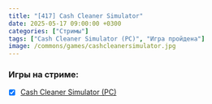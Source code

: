 ```yaml
---
title: "[417] Cash Cleaner Simulator"
date: 2025-05-17 09:00:00 +0300
categories: ["Стримы"]
tags: ["Cash Cleaner Simulator (PC)", "Игра пройдена"]
image: /commons/games/cashcleanersimulator.jpg
---
```


### Игры на стриме:
+ [x] [Cash Cleaner Simulator (PC)](/tags/cash-cleaner-simulator-pc)
